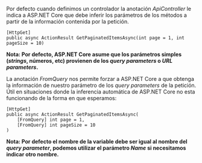 Por defecto cuando definimos un controlador la anotación *ApiController* le indica a ASP.NET Core que debe inferir los parámetros de los métodos a partir de la información contenida por la petición.

```
[HttpGet]
public async ActionResult GetPaginatedItemsAsync(int page = 1, int pageSize = 10)
```

**Nota: Por defecto, ASP.NET Core asume que los parámetros simples (*strings*, números, etc) provienen de los *query parameters* o *URL parameters*.**

La anotación *FromQuery* nos permite forzar a ASP.NET Core a que obtenga la información de nuestro parámetro de los *query parameters* de la petición. Útil en situaciones donde la inferencia automática de ASP.NET Core no esta funcionando de la forma en que esperamos:

```
[HttpGet]
public async ActionResult GetPaginatedItemsAsync(
	[FromQuery] int page = 1, 
	[FromQuery] int pageSize = 10
)
```

**Nota: Por defecto el nombre de la variable debe ser igual al nombre del *query parameter*, podemos utilizar el parámetro *Name* si necesitamos indicar otro nombre.**